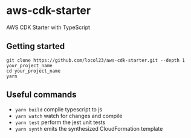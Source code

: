 # aws-cdk-starter

AWS CDK Starter with TypeScript

## Getting started

```
git clone https://github.com/locol23/aws-cdk-starter.git --depth 1 your_project_name
cd your_project_name
yarn
```

## Useful commands

- `yarn build` compile typescript to js
- `yarn watch` watch for changes and compile
- `yarn test` perform the jest unit tests
- `yarn synth` emits the synthesized CloudFormation template
